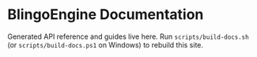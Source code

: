 ﻿# BlingoEngine Documentation

Generated API reference and guides live here. Run `scripts/build-docs.sh` (or `scripts/build-docs.ps1` on Windows) to rebuild this site.

